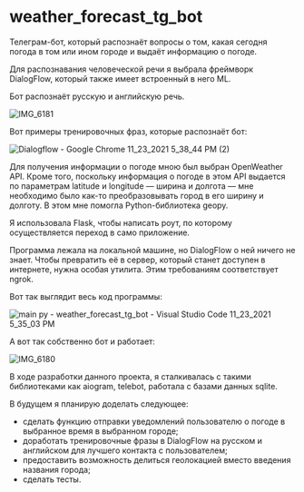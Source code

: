 # weather_forecast_tg_bot
Телеграм-бот, который распознаёт вопросы о том, какая сегодня погода в том или ином городе и выдаёт информацию о погоде.


Для распознавания человеческой речи я выбрала фреймворк DialogFlow, который также имеет встроенный в него ML.

Бот распознаёт русскую и английскую речь.

![IMG_6181](https://user-images.githubusercontent.com/65489941/143070695-a79edd30-3166-4e77-9577-191ca967c2e5.PNG)


Вот примеры тренировочных фраз, которые распознаёт бот:

![Dialogflow - Google Chrome 11_23_2021 5_38_44 PM (2)](https://user-images.githubusercontent.com/65489941/143044586-e4770f67-a4a1-48a6-b15b-eafc803ce3ee.png)



Для получения информации о погоде мною был выбран OpenWeather API.
Кроме того, поскольку информация о погоде в этом API выдается по параметрам latitude и longitude — ширина и долгота — мне необходимо было как-то преобразовывать город в его ширину и долготу. В этом мне помогла Python-библиотека geopy.

Я использовала Flask, чтобы написать роут, по которому осуществляется переход в само приложение.

Программа лежала на локальной машине, но DialogFlow о ней ничего не знает. Чтобы превратить её в сервер, который станет доступен в интернете, нужна особая утилита. Этим требованиям соответствует ngrok.


Вот так выглядит весь код программы:

![main py - weather_forecast_tg_bot - Visual Studio Code 11_23_2021 5_35_03 PM](https://user-images.githubusercontent.com/65489941/143043903-36128428-8b61-4ee6-8dd2-d17889efe819.png)


А вот так собственно бот и работает:

![IMG_6180](https://user-images.githubusercontent.com/65489941/143070567-38ac16f7-7a4d-499f-857b-477405ae4e8d.PNG)


В ходе разработки данного проекта, я сталкивалась с такими библиотеками как aiogram, telebot, работала с базами данных sqlite.

В будущем я планирую доделать следующее:
- сделать функцию отправки уведомлений пользователю о погоде в выбранное время в выбранном городе;
- доработать тренировочные фразы в DialogFlow на русском и английском для лучшего контакта с пользователем;
- предоставить возможность делиться геолокацией вместо введения названия города;
- сделать тесты.
